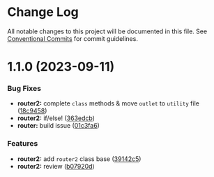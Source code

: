 # Change Log

All notable changes to this project will be documented in this file.
See [Conventional Commits](https://conventionalcommits.org) for commit guidelines.

# 1.1.0 (2023-09-11)

### Bug Fixes

- **router2:** complete `class` methods & move `outlet` to `utility` file ([18c9458](https://github.com/AliMD/alwatr/commit/18c9458fb2c8c245087c4c0d1864ff1875315c0e))
- **router2:** if/else! ([363edcb](https://github.com/AliMD/alwatr/commit/363edcb212213daa27d2efb9d5c144709f0638a4))
- **router:** build issue ([01c3fa6](https://github.com/AliMD/alwatr/commit/01c3fa6321f8bf197c3e67de3c28008414051e83))

### Features

- **router2:** add `router2` class base ([39142c5](https://github.com/AliMD/alwatr/commit/39142c5a22cc4c497fe330c4476c20193c13afdf))
- **router2:** review ([b07920d](https://github.com/AliMD/alwatr/commit/b07920de4e1d60847fbedc093addc192052c16b3))
